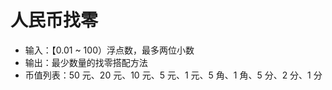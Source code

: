 # 人民币找零

- 输入：【0.01 ~ 100）浮点数，最多两位小数
- 输出：最少数量的找零搭配方法
- 币值列表：50 元、20 元、10 元、5 元、1 元、5 角、1 角、5 分、2 分、1 分
